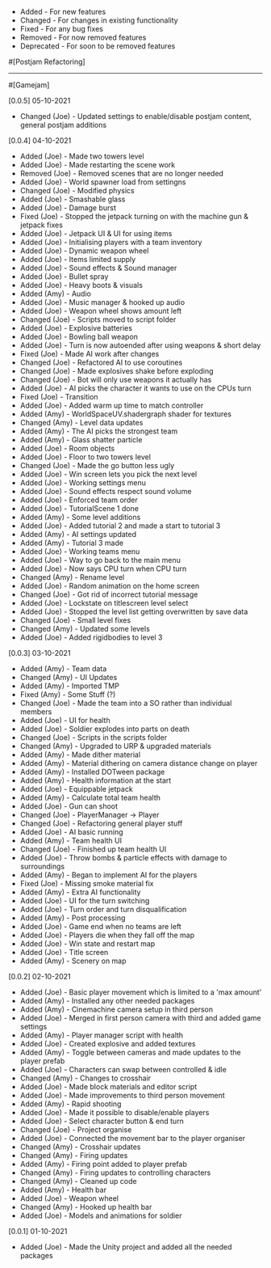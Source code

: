 * Added - For new features
* Changed - For changes in existing functionality
* Fixed - For any bug fixes
* Removed - For now removed features
* Deprecated - For soon to be removed features

#[Postjam Refactoring]

---
#[Gamejam]

[0.0.5] 05-10-2021
* Changed (Joe) - Updated settings to enable/disable postjam content, general postjam additions

[0.0.4] 04-10-2021
* Added (Joe) - Made two towers level
* Added (Joe) - Made restarting the scene work
* Removed (Joe) - Removed scenes that are no longer needed
* Added (Joe) - World spawner load from settingns
* Changed (Joe) - Modified physics
* Added (Joe) - Smashable glass
* Added (Joe) - Damage burst
* Fixed (Joe) - Stopped the jetpack turning on with the machine gun & jetpack fixes
* Added (Joe) - Jetpack UI & UI for using items
* Added (Joe) - Initialising players with a team inventory
* Added (Joe) - Dynamic weapon wheel
* Added (Joe) - Items limited supply
* Added (Joe) - Sound effects & Sound manager
* Added (Joe) - Bullet spray
* Added (Joe) - Heavy boots & visuals
* Added (Amy) - Audio
* Added (Joe) - Music manager & hooked up audio
* Added (Joe) - Weapon wheel shows amount left
* Changed (Joe) - Scripts moved to script folder
* Added (Joe) - Explosive batteries
* Added (Joe) - Bowling ball weapon
* Added (Joe) - Turn is now autoended after using weapons & short delay
* Fixed (Joe) - Made AI work after changes
* Changed (Joe) - Refactored AI to use coroutines
* Changed (Joe) - Made explosives shake before exploding 
* Changed (Joe) - Bot will only use weapons it actually has
* Added (Joe) - AI picks the character it wants to use on the CPUs turn
* Fixed (Joe) - Transition
* Added (Joe) - Added warm up time to match controller
* Added (Amy) - WorldSpaceUV.shadergraph shader for textures
* Changed (Amy) - Level data updates
* Added (Amy) - The AI picks the strongest team
* Added (Amy) - Glass shatter particle
* Added (Joe) - Room objects
* Added (Joe) - Floor to two towers level
* Changed (Joe) - Made the go button less ugly
* Added (Joe) - Win screen lets you pick the next level
* Added (Joe) - Working settings menu
* Added (Joe) - Sound effects respect sound volume
* Added (Joe) - Enforced team order
* Added (Joe) - TutorialScene 1 done
* Added (Amy) - Some level additions
* Added (Joe) - Added tutorial 2 and made a start to tutorial 3
* Added (Amy) - AI settings updated
* Added (Amy) - Tutorial 3 made
* Added (Joe) - Working teams menu
* Added (Joe) - Way to go back to the main menu
* Added (Joe) - Now says CPU turn when CPU turn
* Changed (Amy) - Rename level
* Added (Joe) - Random animation on the home screen
* Changed (Joe) - Got rid of incorrect tutorial message
* Added (Joe) - Lockstate on titlescreen level select
* Added (Joe) - Stopped the level list getting overwritten by save data
* Changed (Joe) - Small level fixes
* Changed (Amy) - Updated some levels
* Added (Joe) - Added rigidbodies to level 3

[0.0.3] 03-10-2021
* Added (Amy) - Team data
* Changed (Amy) - UI Updates
* Added (Amy) - Imported TMP
* Fixed (Amy) - Some Stuff (?)
* Changed (Joe) - Made the team into a SO rather than individual members
* Added (Joe) - UI for health
* Added (Joe) - Soldier explodes into parts on death
* Changed (Joe) - Scripts in the scripts folder
* Changed (Amy) - Upgraded to URP & upgraded materials
* Added (Amy) - Made dither material
* Added (Amy) - Material dithering on camera distance change on player
* Added (Amy) - Installed DOTween package
* Added (Amy) - Health information at the start
* Added (Joe) - Equippable jetpack
* Added (Amy) - Calculate total team health
* Added (Joe) - Gun can shoot
* Changed (Joe) - PlayerManager -> Player
* Changed (Joe) - Refactoring general player stuff
* Added (Joe) - AI basic running
* Added (Amy) - Team health UI
* Changed (Joe) - Finished up team health UI
* Added (Joe) - Throw bombs & particle effects with damage to surroundings
* Added (Amy) - Began to implement AI for the players
* Fixed (Joe) - Missing smoke material fix
* Added (Amy) - Extra AI functionality
* Added (Joe) - UI for the turn switching
* Added (Joe) - Turn order and turn disqualification
* Added (Amy) - Post processing
* Added (Joe) - Game end when no teams are left
* Added (Joe) - Players die when they fall off the map
* Added (Joe) - Win state and restart map
* Added (Joe) - Title screen
* Added (Amy) - Scenery on map

[0.0.2] 02-10-2021
* Added (Joe) - Basic player movement which is limited to a 'max amount'
* Added (Amy) - Installed any other needed packages
* Added (Amy) - Cinemachine camera setup in third person
* Added (Joe) - Merged in first person camera with third and added game settings
* Added (Amy) - Player manager script with health
* Added (Joe) - Created explosive and added textures
* Added (Amy) - Toggle between cameras and made updates to the player prefab
* Added (Joe) - Characters can swap between controlled & idle
* Changed (Amy) - Changes to crosshair
* Added (Joe) - Made block materials and editor script
* Added (Joe) - Made improvements to third person movement
* Added (Amy) - Rapid shooting
* Added (Joe) - Made it possible to disable/enable players
* Added (Joe) - Select character button & end turn 
* Changed (Joe) - Project organise
* Added (Joe) - Connected the movement bar to the player organiser
* Changed (Amy) - Crosshair updates
* Changed (Amy) - Firing updates
* Added (Amy) - Firing point added to player prefab
* Changed (Amy) - Firing updates to controlling characters
* Changed (Amy) - Cleaned up code
* Added (Amy) - Health bar
* Added (Joe) - Weapon wheel
* Changed (Amy) - Hooked up health bar
* Added (Joe) - Models and animations for soldier

[0.0.1] 01-10-2021
* Added (Joe) - Made the Unity project and added all the needed packages
